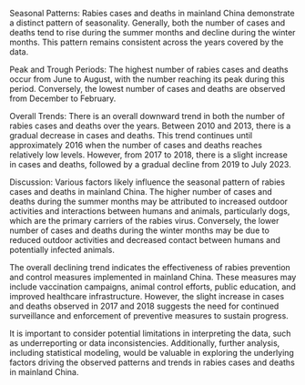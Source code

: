 Seasonal Patterns: Rabies cases and deaths in mainland China demonstrate a distinct pattern of seasonality. Generally, both the number of cases and deaths tend to rise during the summer months and decline during the winter months. This pattern remains consistent across the years covered by the data.

Peak and Trough Periods: The highest number of rabies cases and deaths occur from June to August, with the number reaching its peak during this period. Conversely, the lowest number of cases and deaths are observed from December to February.

Overall Trends: There is an overall downward trend in both the number of rabies cases and deaths over the years. Between 2010 and 2013, there is a gradual decrease in cases and deaths. This trend continues until approximately 2016 when the number of cases and deaths reaches relatively low levels. However, from 2017 to 2018, there is a slight increase in cases and deaths, followed by a gradual decline from 2019 to July 2023.

Discussion: Various factors likely influence the seasonal pattern of rabies cases and deaths in mainland China. The higher number of cases and deaths during the summer months may be attributed to increased outdoor activities and interactions between humans and animals, particularly dogs, which are the primary carriers of the rabies virus. Conversely, the lower number of cases and deaths during the winter months may be due to reduced outdoor activities and decreased contact between humans and potentially infected animals.

The overall declining trend indicates the effectiveness of rabies prevention and control measures implemented in mainland China. These measures may include vaccination campaigns, animal control efforts, public education, and improved healthcare infrastructure. However, the slight increase in cases and deaths observed in 2017 and 2018 suggests the need for continued surveillance and enforcement of preventive measures to sustain progress.

It is important to consider potential limitations in interpreting the data, such as underreporting or data inconsistencies. Additionally, further analysis, including statistical modeling, would be valuable in exploring the underlying factors driving the observed patterns and trends in rabies cases and deaths in mainland China.